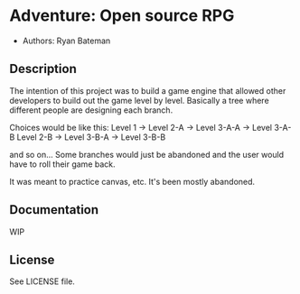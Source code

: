 Adventure: Open source RPG
==============================================

* Authors: Ryan Bateman

Description
-----------

The intention of this project was to build a game engine that allowed other developers to build out the game level by level.  Basically a tree where different people are designing each branch.

Choices would be like this:
Level 1 -> Level 2-A -> Level 3-A-A
                     -> Level 3-A-B
           Level 2-B -> Level 3-B-A
                     -> Level 3-B-B

and so on...  Some branches would just be abandoned and the user would have to roll their game back.

It was meant to practice canvas, etc.  It's been mostly abandoned.

Documentation
-------------

WIP


License
-------

See LICENSE file.